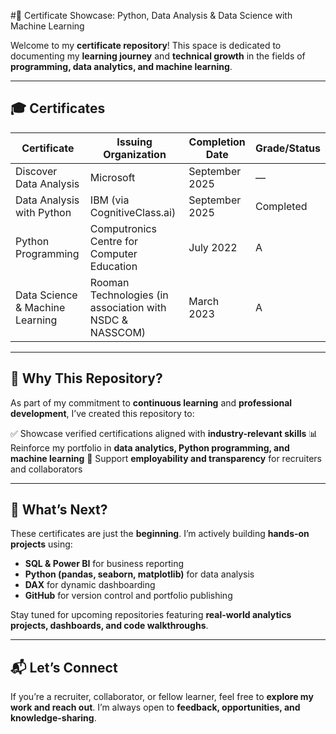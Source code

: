

#📄 Certificate Showcase: Python, Data Analysis & Data Science with Machine Learning

Welcome to my **certificate repository**!
This space is dedicated to documenting my **learning journey** and **technical growth** in the fields of **programming, data analytics, and machine learning**.

---

## 🎓 Certificates

| Certificate                     | Issuing Organization                                     | Completion Date | Grade/Status |
| ------------------------------- | -------------------------------------------------------- | --------------- | ------------ |
| Discover Data Analysis          | Microsoft                                                | September 2025  | —            |
| Data Analysis with Python       | IBM (via CognitiveClass.ai)                              | September 2025  | Completed    |
| Python Programming              | Computronics Centre for Computer Education               | July 2022       | A            |
| Data Science & Machine Learning | Rooman Technologies (in association with NSDC & NASSCOM) | March 2023      | A            |

---

## 🧠 Why This Repository?

As part of my commitment to **continuous learning** and **professional development**, I’ve created this repository to:

✅ Showcase verified certifications aligned with **industry-relevant skills**
📊 Reinforce my portfolio in **data analytics, Python programming, and machine learning**
💼 Support **employability and transparency** for recruiters and collaborators

---

## 🚀 What’s Next?

These certificates are just the **beginning**. I’m actively building **hands-on projects** using:

* **SQL & Power BI** for business reporting
* **Python (pandas, seaborn, matplotlib)** for data analysis
* **DAX** for dynamic dashboarding
* **GitHub** for version control and portfolio publishing

Stay tuned for upcoming repositories featuring **real-world analytics projects, dashboards, and code walkthroughs**.

---

## 📬 Let’s Connect

If you’re a recruiter, collaborator, or fellow learner, feel free to **explore my work and reach out**.
I’m always open to **feedback, opportunities, and knowledge-sharing**.

